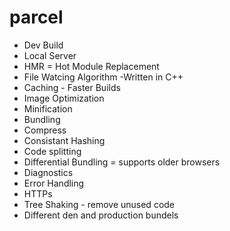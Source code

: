 # parcel
- Dev Build
- Local Server
- HMR = Hot Module Replacement
- File Watcing Algorithm -Written in C++
- Caching - Faster Builds
- Image Optimization
- Minification
- Bundling
- Compress
- Consistant Hashing
- Code splitting
- Differential Bundling = supports older browsers
- Diagnostics
- Error Handling
- HTTPs
- Tree Shaking - remove unused code
- Different den and production bundels